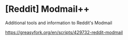 # [Reddit] Modmail++
Additional tools and information to Reddit's Modmail

https://greasyfork.org/en/scripts/429732-reddit-modmail
